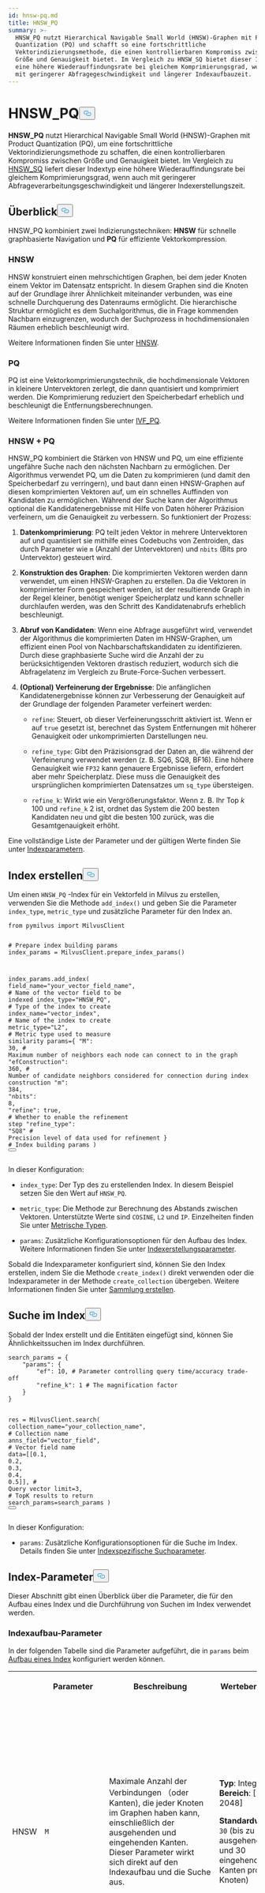 ```yaml
---
id: hnsw-pq.md
title: HNSW_PQ
summary: >-
  HNSW_PQ nutzt Hierarchical Navigable Small World (HNSW)-Graphen mit Product
  Quantization (PQ) und schafft so eine fortschrittliche
  Vektorindizierungsmethode, die einen kontrollierbaren Kompromiss zwischen
  Größe und Genauigkeit bietet. Im Vergleich zu HNSW_SQ bietet dieser Indextyp
  eine höhere Wiederauffindungsrate bei gleichem Komprimierungsgrad, wenn auch
  mit geringerer Abfragegeschwindigkeit und längerer Indexaufbauzeit.
---
```

<h1 id="HNSWPQ" class="common-anchor-header">HNSW_PQ<button data-href="#HNSWPQ" class="anchor-icon" translate="no">
      <svg translate="no"
        aria-hidden="true"
        focusable="false"
        height="20"
        version="1.1"
        viewBox="0 0 16 16"
        width="16"
      >
        <path
          fill="#0092E4"
          fill-rule="evenodd"
          d="M4 9h1v1H4c-1.5 0-3-1.69-3-3.5S2.55 3 4 3h4c1.45 0 3 1.69 3 3.5 0 1.41-.91 2.72-2 3.25V8.59c.58-.45 1-1.27 1-2.09C10 5.22 8.98 4 8 4H4c-.98 0-2 1.22-2 2.5S3 9 4 9zm9-3h-1v1h1c1 0 2 1.22 2 2.5S13.98 12 13 12H9c-.98 0-2-1.22-2-2.5 0-.83.42-1.64 1-2.09V6.25c-1.09.53-2 1.84-2 3.25C6 11.31 7.55 13 9 13h4c1.45 0 3-1.69 3-3.5S14.5 6 13 6z"
        ></path>
      </svg>
    </button></h1><p><strong>HNSW_PQ</strong> nutzt Hierarchical Navigable Small World (HNSW)-Graphen mit Product Quantization (PQ), um eine fortschrittliche Vektorindizierungsmethode zu schaffen, die einen kontrollierbaren Kompromiss zwischen Größe und Genauigkeit bietet. Im Vergleich zu <a href="/docs/de/hnsw-sq.md">HNSW_SQ</a> liefert dieser Indextyp eine höhere Wiederauffindungsrate bei gleichem Komprimierungsgrad, wenn auch mit geringerer Abfrageverarbeitungsgeschwindigkeit und längerer Indexerstellungszeit.</p>
<h2 id="Overview" class="common-anchor-header">Überblick<button data-href="#Overview" class="anchor-icon" translate="no">
      <svg translate="no"
        aria-hidden="true"
        focusable="false"
        height="20"
        version="1.1"
        viewBox="0 0 16 16"
        width="16"
      >
        <path
          fill="#0092E4"
          fill-rule="evenodd"
          d="M4 9h1v1H4c-1.5 0-3-1.69-3-3.5S2.55 3 4 3h4c1.45 0 3 1.69 3 3.5 0 1.41-.91 2.72-2 3.25V8.59c.58-.45 1-1.27 1-2.09C10 5.22 8.98 4 8 4H4c-.98 0-2 1.22-2 2.5S3 9 4 9zm9-3h-1v1h1c1 0 2 1.22 2 2.5S13.98 12 13 12H9c-.98 0-2-1.22-2-2.5 0-.83.42-1.64 1-2.09V6.25c-1.09.53-2 1.84-2 3.25C6 11.31 7.55 13 9 13h4c1.45 0 3-1.69 3-3.5S14.5 6 13 6z"
        ></path>
      </svg>
    </button></h2><p>HNSW_PQ kombiniert zwei Indizierungstechniken: <strong>HNSW</strong> für schnelle graphbasierte Navigation und <strong>PQ</strong> für effiziente Vektorkompression.</p>
<h3 id="HNSW" class="common-anchor-header">HNSW</h3><p>HNSW konstruiert einen mehrschichtigen Graphen, bei dem jeder Knoten einem Vektor im Datensatz entspricht. In diesem Graphen sind die Knoten auf der Grundlage ihrer Ähnlichkeit miteinander verbunden, was eine schnelle Durchquerung des Datenraums ermöglicht. Die hierarchische Struktur ermöglicht es dem Suchalgorithmus, die in Frage kommenden Nachbarn einzugrenzen, wodurch der Suchprozess in hochdimensionalen Räumen erheblich beschleunigt wird.</p>
<p>Weitere Informationen finden Sie unter <a href="/docs/de/hnsw.md">HNSW</a>.</p>
<h3 id="PQ" class="common-anchor-header">PQ</h3><p>PQ ist eine Vektorkomprimierungstechnik, die hochdimensionale Vektoren in kleinere Untervektoren zerlegt, die dann quantisiert und komprimiert werden. Die Komprimierung reduziert den Speicherbedarf erheblich und beschleunigt die Entfernungsberechnungen.</p>
<p>Weitere Informationen finden Sie unter <a href="/docs/de/ivf-pq.md#PQ">IVF_PQ</a>.</p>
<h3 id="HNSW-+-PQ" class="common-anchor-header">HNSW + PQ</h3><p>HNSW_PQ kombiniert die Stärken von HNSW und PQ, um eine effiziente ungefähre Suche nach den nächsten Nachbarn zu ermöglichen. Der Algorithmus verwendet PQ, um die Daten zu komprimieren (und damit den Speicherbedarf zu verringern), und baut dann einen HNSW-Graphen auf diesen komprimierten Vektoren auf, um ein schnelles Auffinden von Kandidaten zu ermöglichen. Während der Suche kann der Algorithmus optional die Kandidatenergebnisse mit Hilfe von Daten höherer Präzision verfeinern, um die Genauigkeit zu verbessern. So funktioniert der Prozess:</p>
<ol>
<li><p><strong>Datenkomprimierung</strong>: PQ teilt jeden Vektor in mehrere Untervektoren auf und quantisiert sie mithilfe eines Codebuchs von Zentroiden, das durch Parameter wie <code translate="no">m</code> (Anzahl der Untervektoren) und <code translate="no">nbits</code> (Bits pro Untervektor) gesteuert wird.</p></li>
<li><p><strong>Konstruktion des Graphen</strong>: Die komprimierten Vektoren werden dann verwendet, um einen HNSW-Graphen zu erstellen. Da die Vektoren in komprimierter Form gespeichert werden, ist der resultierende Graph in der Regel kleiner, benötigt weniger Speicherplatz und kann schneller durchlaufen werden, was den Schritt des Kandidatenabrufs erheblich beschleunigt.</p></li>
<li><p><strong>Abruf von Kandidaten</strong>: Wenn eine Abfrage ausgeführt wird, verwendet der Algorithmus die komprimierten Daten im HNSW-Graphen, um effizient einen Pool von Nachbarschaftskandidaten zu identifizieren. Durch diese graphbasierte Suche wird die Anzahl der zu berücksichtigenden Vektoren drastisch reduziert, wodurch sich die Abfragelatenz im Vergleich zu Brute-Force-Suchen verbessert.</p></li>
<li><p><strong>(Optional) Verfeinerung der Ergebnisse</strong>: Die anfänglichen Kandidatenergebnisse können zur Verbesserung der Genauigkeit auf der Grundlage der folgenden Parameter verfeinert werden:</p>
<ul>
<li><p><code translate="no">refine</code>: Steuert, ob dieser Verfeinerungsschritt aktiviert ist. Wenn er auf <code translate="no">true</code> gesetzt ist, berechnet das System Entfernungen mit höherer Genauigkeit oder unkomprimierten Darstellungen neu.</p></li>
<li><p><code translate="no">refine_type</code>: Gibt den Präzisionsgrad der Daten an, die während der Verfeinerung verwendet werden (z. B. SQ6, SQ8, BF16). Eine höhere Genauigkeit wie <code translate="no">FP32</code> kann genauere Ergebnisse liefern, erfordert aber mehr Speicherplatz. Diese muss die Genauigkeit des ursprünglichen komprimierten Datensatzes um <code translate="no">sq_type</code> übersteigen.</p></li>
<li><p><code translate="no">refine_k</code>: Wirkt wie ein Vergrößerungsfaktor. Wenn z. B. Ihr Top <em>k</em> 100 und <code translate="no">refine_k</code> 2 ist, ordnet das System die 200 besten Kandidaten neu und gibt die besten 100 zurück, was die Gesamtgenauigkeit erhöht.</p></li>
</ul></li>
</ol>
<p>Eine vollständige Liste der Parameter und der gültigen Werte finden Sie unter <a href="/docs/de/hnsw-sq.md#Index-params">Indexparametern</a>.</p>
<h2 id="Build-index" class="common-anchor-header">Index erstellen<button data-href="#Build-index" class="anchor-icon" translate="no">
      <svg translate="no"
        aria-hidden="true"
        focusable="false"
        height="20"
        version="1.1"
        viewBox="0 0 16 16"
        width="16"
      >
        <path
          fill="#0092E4"
          fill-rule="evenodd"
          d="M4 9h1v1H4c-1.5 0-3-1.69-3-3.5S2.55 3 4 3h4c1.45 0 3 1.69 3 3.5 0 1.41-.91 2.72-2 3.25V8.59c.58-.45 1-1.27 1-2.09C10 5.22 8.98 4 8 4H4c-.98 0-2 1.22-2 2.5S3 9 4 9zm9-3h-1v1h1c1 0 2 1.22 2 2.5S13.98 12 13 12H9c-.98 0-2-1.22-2-2.5 0-.83.42-1.64 1-2.09V6.25c-1.09.53-2 1.84-2 3.25C6 11.31 7.55 13 9 13h4c1.45 0 3-1.69 3-3.5S14.5 6 13 6z"
        ></path>
      </svg>
    </button></h2><p>Um einen <code translate="no">HNSW_PQ</code> -Index für ein Vektorfeld in Milvus zu erstellen, verwenden Sie die Methode <code translate="no">add_index()</code> und geben Sie die Parameter <code translate="no">index_type</code>, <code translate="no">metric_type</code> und zusätzliche Parameter für den Index an.</p>
<pre><code translate="no" class="language-python"><span class="hljs-keyword">from</span> pymilvus <span class="hljs-keyword">import</span> MilvusClient

<span class="hljs-comment"># Prepare index building params</span>
index_params = MilvusClient.prepare_index_params()

index_params.add_index(
    field_name=<span class="hljs-string">&quot;your_vector_field_name&quot;</span>, <span class="hljs-comment"># Name of the vector field to be indexed</span>
    index_type=<span class="hljs-string">&quot;HNSW_PQ&quot;</span>, <span class="hljs-comment"># Type of the index to create</span>
    index_name=<span class="hljs-string">&quot;vector_index&quot;</span>, <span class="hljs-comment"># Name of the index to create</span>
    metric_type=<span class="hljs-string">&quot;L2&quot;</span>, <span class="hljs-comment"># Metric type used to measure similarity</span>
    params={
        <span class="hljs-string">&quot;M&quot;</span>: <span class="hljs-number">30</span>, <span class="hljs-comment"># Maximum number of neighbors each node can connect to in the graph</span>
        <span class="hljs-string">&quot;efConstruction&quot;</span>: <span class="hljs-number">360</span>, <span class="hljs-comment"># Number of candidate neighbors considered for connection during index construction</span>
        <span class="hljs-string">&quot;m&quot;</span>: <span class="hljs-number">384</span>, 
        <span class="hljs-string">&quot;nbits&quot;</span>: <span class="hljs-number">8</span>,
        <span class="hljs-string">&quot;refine&quot;</span>: true, <span class="hljs-comment"># Whether to enable the refinement step</span>
        <span class="hljs-string">&quot;refine_type&quot;</span>: <span class="hljs-string">&quot;SQ8&quot;</span> <span class="hljs-comment"># Precision level of data used for refinement</span>
    } <span class="hljs-comment"># Index building params</span>
)
<button class="copy-code-btn"></button></code></pre>
<p>In dieser Konfiguration:</p>
<ul>
<li><p><code translate="no">index_type</code>: Der Typ des zu erstellenden Index. In diesem Beispiel setzen Sie den Wert auf <code translate="no">HNSW_PQ</code>.</p></li>
<li><p><code translate="no">metric_type</code>: Die Methode zur Berechnung des Abstands zwischen Vektoren. Unterstützte Werte sind <code translate="no">COSINE</code>, <code translate="no">L2</code> und <code translate="no">IP</code>. Einzelheiten finden Sie unter <a href="/docs/de/metric.md">Metrische Typen</a>.</p></li>
<li><p><code translate="no">params</code>: Zusätzliche Konfigurationsoptionen für den Aufbau des Index. Weitere Informationen finden Sie unter <a href="/docs/de/hnsw-pq.md#Index-building-params">Indexerstellungsparameter</a>.</p></li>
</ul>
<p>Sobald die Indexparameter konfiguriert sind, können Sie den Index erstellen, indem Sie die Methode <code translate="no">create_index()</code> direkt verwenden oder die Indexparameter in der Methode <code translate="no">create_collection</code> übergeben. Weitere Informationen finden Sie unter <a href="/docs/de/create-collection.md">Sammlung erstellen</a>.</p>
<h2 id="Search-on-index" class="common-anchor-header">Suche im Index<button data-href="#Search-on-index" class="anchor-icon" translate="no">
      <svg translate="no"
        aria-hidden="true"
        focusable="false"
        height="20"
        version="1.1"
        viewBox="0 0 16 16"
        width="16"
      >
        <path
          fill="#0092E4"
          fill-rule="evenodd"
          d="M4 9h1v1H4c-1.5 0-3-1.69-3-3.5S2.55 3 4 3h4c1.45 0 3 1.69 3 3.5 0 1.41-.91 2.72-2 3.25V8.59c.58-.45 1-1.27 1-2.09C10 5.22 8.98 4 8 4H4c-.98 0-2 1.22-2 2.5S3 9 4 9zm9-3h-1v1h1c1 0 2 1.22 2 2.5S13.98 12 13 12H9c-.98 0-2-1.22-2-2.5 0-.83.42-1.64 1-2.09V6.25c-1.09.53-2 1.84-2 3.25C6 11.31 7.55 13 9 13h4c1.45 0 3-1.69 3-3.5S14.5 6 13 6z"
        ></path>
      </svg>
    </button></h2><p>Sobald der Index erstellt und die Entitäten eingefügt sind, können Sie Ähnlichkeitssuchen im Index durchführen.</p>
<pre><code translate="no" class="language-python">search_params = {
    <span class="hljs-string">&quot;params&quot;</span>: {
        <span class="hljs-string">&quot;ef&quot;</span>: <span class="hljs-number">10</span>, <span class="hljs-comment"># Parameter controlling query time/accuracy trade-off</span>
        <span class="hljs-string">&quot;refine_k&quot;</span>: <span class="hljs-number">1</span> <span class="hljs-comment"># The magnification factor</span>
    }
}

res = MilvusClient.search(
    collection_name=<span class="hljs-string">&quot;your_collection_name&quot;</span>, <span class="hljs-comment"># Collection name</span>
    anns_field=<span class="hljs-string">&quot;vector_field&quot;</span>,  <span class="hljs-comment"># Vector field name</span>
    data=[[<span class="hljs-number">0.1</span>, <span class="hljs-number">0.2</span>, <span class="hljs-number">0.3</span>, <span class="hljs-number">0.4</span>, <span class="hljs-number">0.5</span>]],  <span class="hljs-comment"># Query vector</span>
    limit=<span class="hljs-number">3</span>,  <span class="hljs-comment"># TopK results to return</span>
    search_params=search_params
)
<button class="copy-code-btn"></button></code></pre>
<p>In dieser Konfiguration:</p>
<ul>
<li><code translate="no">params</code>: Zusätzliche Konfigurationsoptionen für die Suche im Index. Details finden Sie unter <a href="/docs/de/hnsw-pq.md#Index-specific-search-params">Indexspezifische Suchparameter</a>.</li>
</ul>
<h2 id="Index-params" class="common-anchor-header">Index-Parameter<button data-href="#Index-params" class="anchor-icon" translate="no">
      <svg translate="no"
        aria-hidden="true"
        focusable="false"
        height="20"
        version="1.1"
        viewBox="0 0 16 16"
        width="16"
      >
        <path
          fill="#0092E4"
          fill-rule="evenodd"
          d="M4 9h1v1H4c-1.5 0-3-1.69-3-3.5S2.55 3 4 3h4c1.45 0 3 1.69 3 3.5 0 1.41-.91 2.72-2 3.25V8.59c.58-.45 1-1.27 1-2.09C10 5.22 8.98 4 8 4H4c-.98 0-2 1.22-2 2.5S3 9 4 9zm9-3h-1v1h1c1 0 2 1.22 2 2.5S13.98 12 13 12H9c-.98 0-2-1.22-2-2.5 0-.83.42-1.64 1-2.09V6.25c-1.09.53-2 1.84-2 3.25C6 11.31 7.55 13 9 13h4c1.45 0 3-1.69 3-3.5S14.5 6 13 6z"
        ></path>
      </svg>
    </button></h2><p>Dieser Abschnitt gibt einen Überblick über die Parameter, die für den Aufbau eines Index und die Durchführung von Suchen im Index verwendet werden.</p>
<h3 id="Index-building-params" class="common-anchor-header">Indexaufbau-Parameter</h3><p>In der folgenden Tabelle sind die Parameter aufgeführt, die in <code translate="no">params</code> beim <a href="/docs/de/hnsw-pq.md#Build-index">Aufbau eines Index</a> konfiguriert werden können.</p>
<table>
   <tr>
     <th></th>
     <th><p>Parameter</p></th>
     <th><p>Beschreibung</p></th>
     <th><p>Wertebereich</p></th>
     <th><p>Tuning-Vorschlag</p></th>
   </tr>
   <tr>
     <td><p>HNSW</p></td>
     <td><p><code translate="no">M</code></p></td>
     <td><p>Maximale Anzahl der Verbindungen （oder Kanten), die jeder Knoten im Graphen haben kann, einschließlich der ausgehenden und eingehenden Kanten. Dieser Parameter wirkt sich direkt auf den Indexaufbau und die Suche aus.</p></td>
     <td><p><strong>Typ</strong>: Integer <strong>Bereich</strong>: [2, 2048]</p>
<p><strong>Standardwert</strong>: <code translate="no">30</code> (bis zu 30 ausgehende und 30 eingehende Kanten pro Knoten)</p></td>
     <td><p>Ein größerer <code translate="no">M</code> führt im Allgemeinen zu einer <strong>höheren Genauigkeit</strong>, <strong>erhöht</strong> jedoch <strong>den Speicheraufwand</strong> und <strong>verlangsamt sowohl den Indexaufbau als auch die Suche</strong>. <code translate="no">M</code> sollte für Datensätze mit hoher Dimensionalität oder wenn eine hohe Wiederauffindbarkeit entscheidend ist, erhöht werden.</p>
<p>Verringern Sie <code translate="no">M</code>, wenn die Speichernutzung und die Suchgeschwindigkeit im Vordergrund stehen.</p>
<p>In den meisten Fällen empfehlen wir Ihnen, einen Wert innerhalb dieses Bereichs zu wählen: [5, 100].</p></td>
   </tr>
   <tr>
     <td></td>
     <td><p><code translate="no">efConstruction</code></p></td>
     <td><p>Anzahl der Nachbarschaftskandidaten, die bei der Indexerstellung für eine Verbindung in Betracht gezogen werden. Für jedes neue Element wird ein größerer Pool von Kandidaten ausgewertet, aber die maximale Anzahl der tatsächlich hergestellten Verbindungen ist immer noch durch <code translate="no">M</code> begrenzt.</p></td>
     <td><p><strong>Typ</strong>: Integer <strong>Bereich</strong>: [1, <em>int_max</em>]</p>
<p><strong>Standardwert</strong>: <code translate="no">360</code></p></td>
     <td><p>Ein höherer <code translate="no">efConstruction</code> führt normalerweise zu einem <strong>genaueren Index</strong>, da mehr potenzielle Verbindungen untersucht werden. Dies führt jedoch auch zu einer <strong>längeren Indizierungszeit und einem erhöhten Speicherverbrauch</strong> während des Aufbaus. Erwägen Sie, <code translate="no">efConstruction</code> zu erhöhen, um die Genauigkeit zu verbessern, insbesondere in Szenarien, in denen die Indizierungszeit weniger kritisch ist.</p>
<p>Ziehen Sie eine Verringerung von <code translate="no">efConstruction</code> in Betracht, um den Indexaufbau zu beschleunigen, wenn Ressourcenbeschränkungen ein Problem darstellen.</p>
<p>In den meisten Fällen wird empfohlen, einen Wert innerhalb dieses Bereichs festzulegen: [50, 500].</p></td>
   </tr>
   <tr>
     <td><p>PQ</p></td>
     <td><p><code translate="no">m</code></p></td>
     <td><p>Die Anzahl der Untervektoren (für die Quantisierung), in die jeder hochdimensionale Vektor während des Quantisierungsprozesses unterteilt wird.</p></td>
     <td><p><strong>Typ</strong>: Integer <strong>Bereich</strong>: [1, 65536]</p>
<p><strong>Standardwert</strong>: Keine</p></td>
     <td><p>Ein höherer Wert von <code translate="no">m</code> kann die Genauigkeit verbessern, erhöht aber auch die Rechenkomplexität und den Speicherverbrauch. <code translate="no">m</code> muss ein Divisor der Vektordimension<em>(D</em>) sein, um eine korrekte Zerlegung zu gewährleisten. Ein allgemein empfohlener Wert ist <em>m = D/2</em>.</p>
<p>In den meisten Fällen wird empfohlen, einen Wert in diesem Bereich zu wählen: [D/8, D].</p></td>
   </tr>
   <tr>
     <td></td>
     <td><p><code translate="no">nbits</code></p></td>
     <td><p>Die Anzahl der Bits, die verwendet werden, um den Index des Schwerpunkts jedes Untervektors in komprimierter Form darzustellen. Sie bestimmt direkt die Größe jedes Codebuchs. Jedes Codebuch enthält $2^{\textit{nbits}}$ Zentroide. Wenn <code translate="no">nbits</code> beispielsweise auf 8 gesetzt ist, wird jeder Untervektor durch einen 8-Bit-Index des Schwerpunkts dargestellt. Dies ermöglicht $2^8$ (256) mögliche Zentroide im Codebuch für diesen Untervektor.</p></td>
     <td><p><strong>Typ</strong>: Integer <strong>Bereich</strong>: [1, 64]</p>
<p><strong>Standardwert</strong>: <code translate="no">8</code></p></td>
     <td><p>Ein höherer Wert von <code translate="no">nbits</code> ermöglicht größere Codebücher, was zu genaueren Darstellungen der ursprünglichen Vektoren führen kann. Allerdings bedeutet dies auch, dass mehr Bits zum Speichern jedes Index verwendet werden, was zu einer geringeren Komprimierung führt. In den meisten Fällen wird empfohlen, einen Wert innerhalb dieses Bereichs zu wählen: [1, 16].</p></td>
   </tr>
   <tr>
     <td></td>
     <td><p><code translate="no">refine</code></p></td>
     <td><p>Ein boolesches Flag, das steuert, ob während der Suche ein Verfeinerungsschritt angewendet wird. Bei der Verfeinerung werden die ursprünglichen Ergebnisse neu geordnet, indem die genauen Abstände zwischen dem Abfragevektor und den Kandidaten berechnet werden.</p></td>
     <td><p><strong>Typ</strong>: Boolean <strong>Bereich</strong>: [<code translate="no">true</code>, <code translate="no">false</code>]</p>
<p><strong>Standardwert</strong>: <code translate="no">false</code></p></td>
     <td><p>Setzen Sie <code translate="no">true</code>, wenn hohe Genauigkeit wichtig ist und Sie etwas langsamere Suchzeiten tolerieren können. Verwenden Sie <code translate="no">false</code>, wenn Geschwindigkeit eine Priorität ist und ein kleiner Kompromiss bei der Genauigkeit akzeptabel ist.</p></td>
   </tr>
   <tr>
     <td></td>
     <td><p><code translate="no">refine_type</code></p></td>
     <td><p>Bestimmt die Genauigkeit der Daten, die während des Verfeinerungsprozesses verwendet werden. Diese Genauigkeit muss höher sein als die der komprimierten Vektoren (wie durch die Parameter <code translate="no">m</code> und <code translate="no">nbits</code> festgelegt).</p></td>
     <td><p><strong>Typ</strong>: String <strong>Bereich</strong>:[ <code translate="no">SQ6</code>, <code translate="no">SQ8</code>, <code translate="no">BF16</code>, <code translate="no">FP16</code>, <code translate="no">FP32</code> ]</p>
<p><strong>Standardwert</strong>: Keine</p></td>
     <td><p>Verwenden Sie <code translate="no">FP32</code> für maximale Präzision bei höheren Speicherkosten oder <code translate="no">SQ6</code>/<code translate="no">SQ8</code> für eine bessere Komprimierung. <code translate="no">BF16</code> und <code translate="no">FP16</code> bieten eine ausgewogene Alternative.</p></td>
   </tr>
</table>
<h3 id="Index-specific-search-params" class="common-anchor-header">Indexspezifische Suchparameter</h3><p>In der folgenden Tabelle sind die Parameter aufgeführt, die in <code translate="no">search_params.params</code> für die <a href="/docs/de/hnsw-pq.md#Search-on-index">Suche im Index</a> konfiguriert werden können.</p>
<table>
   <tr>
     <th></th>
     <th><p>Parameter</p></th>
     <th><p>Beschreibung</p></th>
     <th><p>Wertebereich</p></th>
     <th><p>Tuning-Vorschlag</p></th>
   </tr>
   <tr>
     <td><p>HNSW</p></td>
     <td><p><code translate="no">ef</code></p></td>
     <td><p>Steuert die Breite der Suche während der Suche nach den nächsten Nachbarn. Er bestimmt, wie viele Knoten besucht und als potenzielle nächste Nachbarn bewertet werden. 
 Dieser Parameter wirkt sich nur auf den Suchprozess aus und gilt ausschließlich für die unterste Schicht des Graphen.</p></td>
     <td><p><strong>Typ</strong>: Integer <strong>Bereich</strong>: [1, <em>int_max</em>]</p>
<p><strong>Standardwert</strong>: <em>limit</em> (TopK nächste Nachbarn, die zurückgegeben werden)</p></td>
     <td><p>Eine größere <code translate="no">ef</code> führt im Allgemeinen zu einer <strong>höheren Suchgenauigkeit</strong>, da mehr potenzielle Nachbarn berücksichtigt werden. Allerdings <strong>erhöht sich</strong> dadurch auch <strong>die Suchzeit</strong>. <code translate="no">ef</code> sollte erhöht werden, wenn eine hohe Wiederfindungsrate entscheidend ist und die Suchgeschwindigkeit weniger wichtig ist.</p>
<p>Ziehen Sie in Erwägung, <code translate="no">ef</code> zu verringern, um schnelleren Suchen den Vorzug zu geben, insbesondere in Szenarien, in denen eine leichte Verringerung der Genauigkeit akzeptabel ist.</p>
<p>In den meisten Fällen wird empfohlen, einen Wert innerhalb dieses Bereichs zu wählen: [K, 10K].</p></td>
   </tr>
   <tr>
     <td><p>PQ</p></td>
     <td><p><code translate="no">refine_k</code></p></td>
     <td><p>Der Vergrößerungsfaktor, der steuert, wie viele zusätzliche Kandidaten während der Verfeinerungsphase (Reranking) im Verhältnis zu den angeforderten Top-K-Ergebnissen untersucht werden.</p></td>
     <td><p><strong>Typ</strong>: Float <strong>Bereich</strong>: [1, <em>float_max</em>)</p>
<p><strong>Standardwert</strong>: 1</p></td>
     <td><p>Höhere Werte von <code translate="no">refine_k</code> können die Auffindbarkeit und Genauigkeit verbessern, erhöhen aber auch die Suchzeit und den Ressourcenverbrauch. Ein Wert von 1 bedeutet, dass der Verfeinerungsprozess nur die anfänglichen Top-K-Ergebnisse berücksichtigt.</p></td>
   </tr>
</table>
